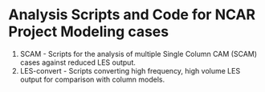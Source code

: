 
# Analysis Scripts and Code for NCAR Project Modeling cases  
1. SCAM - Scripts for the analysis of multiple Single Column CAM (SCAM) cases against reduced LES output.
2. LES-convert - Scripts converting high frequency, high volume LES output for comparison with column models.
